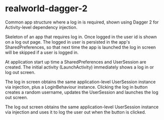 # realworld-dagger-2

Common app structure where a log in is required, shown using Dagger 2 for Activity-level dependency injection.

Skeleton of an app that requires log in. Once logged in the user id is shown on a log out page. The logged in user is persisted in the app's SharedPreferences, so that next time the app is launched the log in screen will be skipped if a user is logged in.

At application start up time a SharedPreferences and UserSession are created. The initial activity (LaunchActivity) immediately shows a log in or log out screen. 

The log in screen obtains the same application-level UserSession instance via injection, plus a LoginBehaviour instance. Clicking the log in button creates a random username, updates the UserSession and launches the log out screen.

The log out screen obtains the same application-level UserSession instance via injection and uses it to log the user out when the button is clicked.
